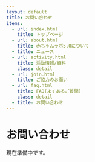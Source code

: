 ```yaml
---
layout: default
title: お問い合わせ
items:
  - url: index.html
    title: トップページ
  - url: about.html
    title: 赤ちゃんラボ5.0について
  - title: ニュース
  - url: activity.html
    title: 活動情報/資料
    class: detail
  - url: join.html
    title: ご協力のお願い
  - url: faq.html
    title: FAQ(よくあるご質問)
    class: detail
  - title: お問い合わせ
---
```


# お問い合わせ

現在準備中です。

